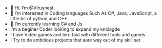 - 👋 Hi, I’m @Virusnest
- 👀 I’m interested in Coding languages Such As C#, Java, JavaScript, a little bit of python and C++
- 🌱 I’m currently learning C# and Js
- I'm a beginer Coder looking to expand my knolagde
- I Love Video games and lern fast with different tools and games
- I Try to do ambitious projects that aare way out of my skill set

<!---
Virusnest/Virusnest is a ✨ special ✨ repository because its `README.md` (this file) appears on your GitHub profile.
You can click the Preview link to take a look at your changes.
--->

